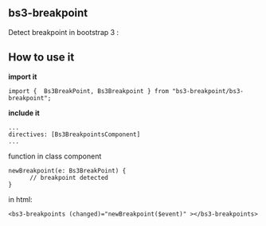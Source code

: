 ## bs3-breakpoint ##


Detect breakpoint in bootstrap 3 :

How to use it
-------------

**import it**

    import {  Bs3BreakPoint, Bs3Breakpoint } from "bs3-breakpoint/bs3-breakpoint";

**include it**

    ...
    directives: [Bs3BreakpointsComponent]
    ...

function in class component

    newBreakpoint(e: Bs3BreakPoint) {
          // breakpoint detected
    }

in html:

    <bs3-breakpoints (changed)="newBreakpoint($event)" ></bs3-breakpoints>



